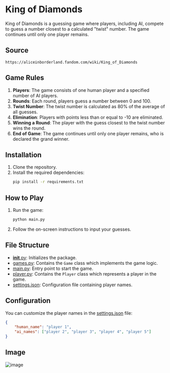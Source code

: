 # King of Diamonds

King of Diamonds is a guessing game where players, including AI, compete to guess a number closest to a calculated "twist" number. The game continues until only one player remains.

## Source
```
https://aliceinborderland.fandom.com/wiki/King_of_Diamonds
```

## Game Rules

1. **Players**: The game consists of one human player and a specified number of AI players.
2. **Rounds**: Each round, players guess a number between 0 and 100.
3. **Twist Number**: The twist number is calculated as 80% of the average of all guesses.
4. **Elimination**: Players with points less than or equal to -10 are eliminated.
5. **Winning a Round**: The player with the guess closest to the twist number wins the round.
6. **End of Game**: The game continues until only one player remains, who is declared the grand winner.

## Installation

1. Clone the repository.
2. Install the required dependencies:
    ```sh
    pip install -r requirements.txt
    ```

## How to Play

1. Run the game:
    ```sh
    python main.py
    ```
2. Follow the on-screen instructions to input your guesses.

## File Structure

- [__init__.py](http://_vscodecontentref_/0): Initializes the package.
- [games.py](http://_vscodecontentref_/1): Contains the `Game` class which implements the game logic.
- [main.py](http://_vscodecontentref_/2): Entry point to start the game.
- [player.py](http://_vscodecontentref_/3): Contains the `Player` class which represents a player in the game.
- [settings.json](http://_vscodecontentref_/4): Configuration file containing player names.

## Configuration

You can customize the player names in the [settings.json](http://_vscodecontentref_/5) file:
```json
{
    "human_name": "player 1",
    "ai_names": ["player 2", "player 3", "player 4", "player 5"]
}
```

## Image

![image](https://github.com/user-attachments/assets/97e967b5-c168-4484-a8fa-62bd0e4395c9)
